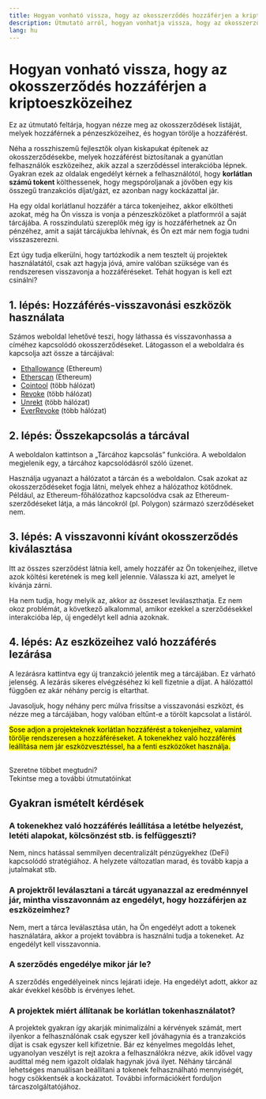 ```yaml
---
title: Hogyan vonható vissza, hogy az okosszerződés hozzáférjen a kriptoeszközeihez
description: Útmutató arról, hogyan vonhatja vissza, hogy az okosszerződés hozzáférjen a kriptoeszközeihez
lang: hu
---
```


# Hogyan vonható vissza, hogy az okosszerződés hozzáférjen a kriptoeszközeihez

Ez az útmutató feltárja, hogyan nézze meg az okosszerződések listáját, melyek hozzáférnek a pénzeszközeihez, és hogyan törölje a hozzáférést.

Néha a rosszhiszemű fejlesztők olyan kiskapukat építenek az okosszerződésekbe, melyek hozzáférést biztosítanak a gyanútlan felhasználók eszközeihez, akik azzal a szerződéssel interakcióba lépnek. Gyakran ezek az oldalak engedélyt kérnek a felhasználótól, hogy **korlátlan számú tokent** költhessenek, hogy megspóroljanak a jövőben egy kis összegű tranzakciós díjat/gázt, ez azonban nagy kockázattal jár.

Ha egy oldal korlátlanul hozzáfér a tárca tokenjeihez, akkor elköltheti azokat, még ha Ön vissza is vonja a pénzeszközöket a platformról a saját tárcájába. A rosszindulatú szereplők még így is hozzáférhetnek az Ön pénzéhez, amit a saját tárcájukba lehívnak, és Ön ezt már nem fogja tudni visszaszerezni.

Ezt úgy tudja elkerülni, hogy tartózkodik a nem tesztelt új projektek használatától, csak azt hagyja jóvá, amire valóban szüksége van és rendszeresen visszavonja a hozzáféréseket. Tehát hogyan is kell ezt csinálni?

## 1. lépés: Hozzáférés-visszavonási eszközök használata

Számos weboldal lehetővé teszi, hogy láthassa és visszavonhassa a címéhez kapcsolódó okosszerződéseket. Látogasson el a weboldalra és kapcsolja azt össze a tárcájával:

- [Ethallowance](https://ethallowance.com/) (Ethereum)
- [Etherscan](https://etherscan.io/tokenapprovalchecker) (Ethereum)
- [Cointool](https://cointool.app/approve/eth) (több hálózat)
- [Revoke](https://revoke.cash/) (több hálózat)
- [Unrekt](https://app.unrekt.net/) (több hálózat)
- [EverRevoke](https://everrise.com/everrevoke/) (több hálózat)

## 2. lépés: Összekapcsolás a tárcával

A weboldalon kattintson a „Tárcához kapcsolás” funkcióra. A weboldalon megjelenik egy, a tárcához kapcsolódásról szóló üzenet.

Használja ugyanazt a hálózatot a tárcán és a weboldalon. Csak azokat az okosszerződéseket fogja látni, melyek ehhez a hálózathoz kötődnek. Például, az Ethereum-főhálózathoz kapcsolódva csak az Ethereum-szerződéseket látja, a más láncokról (pl. Polygon) származó szerződéseket nem.

## 3. lépés: A visszavonni kívánt okosszerződés kiválasztása

Itt az összes szerződést látnia kell, amely hozzáfér az Ön tokenjeihez, illetve azok költési keretének is meg kell jelennie. Válassza ki azt, amelyet le kívánja zárni.

Ha nem tudja, hogy melyik az, akkor az összeset leválaszthatja. Ez nem okoz problémát, a következő alkalommal, amikor ezekkel a szerződésekkel interakcióba lép, új engedélyt kell adnia azoknak.

## 4. lépés: Az eszközeihez való hozzáférés lezárása

A lezárásra kattintva egy új tranzakció jelentik meg a tárcájában. Ez várható jelenség. A lezárás sikeres elvégzéséhez ki kell fizetnie a díjat. A hálózattól függően ez akár néhány percig is eltarthat.

Javasoljuk, hogy néhány perc múlva frissítse a visszavonási eszközt, és nézze meg a tárcájában, hogy valóban eltűnt-e a törölt kapcsolat a listáról.

<mark>Sose adjon a projekteknek korlátlan hozzáférést a tokenjeihez, valamint törölje rendszeresen a hozzáféréseket. A tokenekhez való hozzáférés leállítása nem jár eszközvesztéssel, ha a fenti eszközöket használja.</mark>

 <br />

<InfoBanner shouldSpaceBetween emoji=":eyes:">
  <div>Szeretne többet megtudni?</div>
  <ButtonLink to="/guides/">
    Tekintse meg a további útmutatóinkat
  </ButtonLink>
</InfoBanner>

## Gyakran ismételt kérdések

### A tokenekhez való hozzáférés leállítása a letétbe helyezést, letéti alapokat, kölcsönzést stb. is felfüggeszti?

Nem, nincs hatással semmilyen decentralizált pénzügyekhez (DeFi) kapcsolódó stratégiához. A helyzete változatlan marad, és tovább kapja a jutalmakat stb.

### A projektről leválasztani a tárcát ugyanazzal az eredménnyel jár, mintha visszavonnám az engedélyt, hogy hozzáférjen az eszközeimhez?

Nem, mert a tárca leválasztása után, ha Ön engedélyt adott a tokenek használatára, akkor a projekt továbbra is használni tudja a tokeneket. Az engedélyt kell visszavonnia.

### A szerződés engedélye mikor jár le?

A szerződés engedélyeinek nincs lejárati ideje. Ha engedélyt adott, akkor az akár évekkel később is érvényes lehet.

### A projektek miért állítanak be korlátlan tokenhasználatot?

A projektek gyakran így akarják minimalizálni a kérvények számát, mert ilyenkor a felhasználónak csak egyszer kell jóváhagynia és a tranzakciós díjat is csak egyszer kell kifizetnie. Bár ez kényelmes megoldás lehet, ugyanolyan veszélyt is rejt azokra a felhasználókra nézve, akik idővel vagy audittal még nem igazolt oldalak hagynak jóvá ilyet. Néhány tárcánál lehetséges manuálisan beállítani a tokenek felhasználható mennyiségét, hogy csökkentsék a kockázatot. További információkért forduljon tárcaszolgáltatójához.
